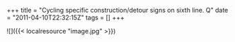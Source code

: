 +++
title = "Cycling specific construction/detour signs on sixth line. Q"
date = "2011-04-10T22:32:15Z"
tags = []
+++

![]({{< localresource "image.jpg" >}})

